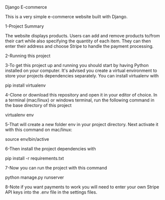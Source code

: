 Django E-commerce


This is a very simple e-commerce website built with Django.

1-Project Summary

The website displays products. Users can add and remove products to/from their cart while also specifying the quantity of each item. They can then enter their address and choose Stripe to handle the payment processing.

2-Running this project


3-To get this project up and running you should start by having Python installed on your computer. It's advised you create a virtual environment to store your projects dependencies separately. You can install virtualenv with

pip install virtualenv


4-Clone or download this repository and open it in your editor of choice. In a terminal (mac/linux) or windows terminal, run the following command in the base directory of this project

virtualenv env


5-That will create a new folder env in your project directory. Next activate it with this command on mac/linux:

source env/bin/active


6-Then install the project dependencies with

pip install -r requirements.txt


7-Now you can run the project with this command

python manage.py runserver


8-Note if you want payments to work you will need to enter your own Stripe API keys into the .env file in the settings files.

